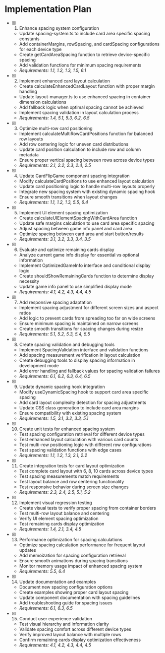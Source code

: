 # Implementation Plan

- [x] 1. Enhance spacing system configuration




  - Update spacing-system.ts to include card area specific spacing constants
  - Add containerMargins, rowSpacing, and cardSpacing configurations for each device type
  - Create getCardAreaSpacing function to retrieve device-specific spacing
  - Add validation functions for minimum spacing requirements
  - _Requirements: 1.1, 1.2, 1.3, 1.5, 6.1_

- [x] 2. Implement enhanced card layout calculation






  - Create calculateEnhancedCardLayout function with proper margin handling
  - Update layout-manager.ts to use enhanced spacing in container dimension calculations
  - Add fallback logic when optimal spacing cannot be achieved
  - Implement spacing validation in layout calculation process
  - _Requirements: 1.4, 5.1, 5.3, 6.2, 6.5_

- [x] 3. Optimize multi-row card positioning




  - Implement calculateMultiRowCardPositions function for balanced row layouts
  - Add row centering logic for uneven card distributions
  - Update card position calculation to include row and column metadata
  - Ensure proper vertical spacing between rows across device types
  - _Requirements: 2.1, 2.2, 2.3, 2.4, 2.5_

- [x] 4. Update CardFlipGame component spacing integration



  - Modify calculateCardPositions to use enhanced layout calculation
  - Update card positioning logic to handle multi-row layouts properly
  - Integrate new spacing system with existing dynamic spacing hook
  - Ensure smooth transitions when layout changes
  - _Requirements: 1.1, 1.2, 1.3, 5.5, 6.4_

- [x] 5. Implement UI element spacing optimization



  - Create calculateUIElementSpacingWithCardArea function
  - Update safe margins calculation to use card area specific spacing
  - Adjust spacing between game info panel and card area
  - Optimize spacing between card area and start button/results
  - _Requirements: 3.1, 3.2, 3.3, 3.4, 3.5_

- [x] 6. Evaluate and optimize remaining cards display




  - Analyze current game info display for essential vs optional information
  - Implement OptimizedGameInfo interface and conditional display logic
  - Create shouldShowRemainingCards function to determine display necessity
  - Update game info panel to use simplified display mode
  - _Requirements: 4.1, 4.2, 4.3, 4.4, 4.5_

- [x] 7. Add responsive spacing adaptation




  - Implement spacing adjustment for different screen sizes and aspect ratios
  - Add logic to prevent cards from spreading too far on wide screens
  - Ensure minimum spacing is maintained on narrow screens
  - Create smooth transitions for spacing changes during resize
  - _Requirements: 5.1, 5.2, 5.3, 5.4, 5.5_

- [x] 8. Create spacing validation and debugging tools







  - Implement SpacingValidation interface and validation functions
  - Add spacing measurement verification in layout calculation
  - Create debugging tools to display spacing information in development mode
  - Add error handling and fallback values for spacing validation failures
  - _Requirements: 6.1, 6.2, 6.3, 6.4, 6.5_

- [x] 9. Update dynamic spacing hook integration




  - Modify useDynamicSpacing hook to support card area specific spacing
  - Add card layout complexity detection for spacing adjustments
  - Update CSS class generation to include card area margins
  - Ensure compatibility with existing spacing system
  - _Requirements: 1.5, 3.1, 3.2, 3.3, 5.1_

- [x] 10. Create unit tests for enhanced spacing system




  - Test spacing configuration retrieval for different device types
  - Test enhanced layout calculation with various card counts
  - Test multi-row positioning logic with different row configurations
  - Test spacing validation functions with edge cases
  - _Requirements: 1.1, 1.2, 1.3, 2.1, 2.2_

- [x] 11. Create integration tests for card layout optimization




  - Test complete card layout with 6, 8, 10 cards across device types
  - Test spacing measurements match requirements
  - Test layout balance and row centering functionality
  - Test responsive behavior during screen size changes
  - _Requirements: 2.3, 2.4, 2.5, 5.1, 5.2_

- [x] 12. Implement visual regression testing




  - Create visual tests to verify proper spacing from container borders
  - Test multi-row layout balance and centering
  - Verify UI element spacing optimization
  - Test remaining cards display optimization
  - _Requirements: 1.4, 2.1, 3.4, 4.5_

- [x] 13. Performance optimization for spacing calculations


  - Optimize spacing calculation performance for frequent layout updates
  - Add memoization for spacing configuration retrieval
  - Ensure smooth animations during spacing transitions
  - Monitor memory usage impact of enhanced spacing system
  - _Requirements: 5.5, 6.4_

- [x] 14. Update documentation and examples



  - Document new spacing configuration options
  - Create examples showing proper card layout spacing
  - Update component documentation with spacing guidelines
  - Add troubleshooting guide for spacing issues
  - _Requirements: 6.1, 6.3, 6.5_

- [x] 15. Conduct user experience validation




  - Test visual hierarchy and information clarity
  - Validate spacing comfort across different device types
  - Verify improved layout balance with multiple rows
  - Confirm remaining cards display optimization effectiveness
  - _Requirements: 4.1, 4.2, 4.3, 4.4, 4.5_